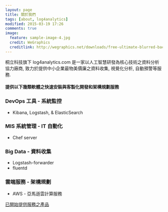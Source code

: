 ```yaml
---
layout: page
title: 關於我們
tags: [about, log4analytics]
modified: 2015-03-19 17:26
comments: true
image:
  feature: sample-image-4.jpg
  credit: WeGraphics
  creditlink: http://wegraphics.net/downloads/free-ultimate-blurred-background-pack/
---
```


桐立科技旗下 log4analytics.com 是一家以人工智慧研發為核心技術之資料分析協力廠商, 致力於提供中小企業最物美價廉之資料收集, 視覺化分析, 自動預警等服務.

#### 提供以下幾類軟體之快速安裝與客製化開發和架構規劃服務

### DevOps 工具 - 系統監控

* Kibana, Logstash, & ElasticSearch

### MIS 系統管理 - IT 自動化

* Chef server

### Big Data - 資料收集

* Logstash-forwarder
* fluentd

### 雲端服務 - 架構規劃

* AWS - 亞馬遜雲計算服務

<a markdown="0" href="{{ site.url }}/products" class="btn btn-info">已開始提供服務之產品</a>

